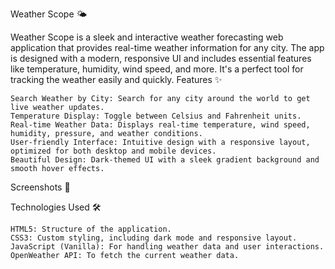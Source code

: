 Weather Scope 🌤️

Weather Scope is a sleek and interactive weather forecasting web application that provides real-time weather information for any city. The app is designed with a modern, responsive UI and includes essential features like temperature, humidity, wind speed, and more. It's a perfect tool for tracking the weather easily and quickly.
Features ✨

    Search Weather by City: Search for any city around the world to get live weather updates.
    Temperature Display: Toggle between Celsius and Fahrenheit units.
    Real-time Weather Data: Displays real-time temperature, wind speed, humidity, pressure, and weather conditions.
    User-friendly Interface: Intuitive design with a responsive layout, optimized for both desktop and mobile devices.
    Beautiful Design: Dark-themed UI with a sleek gradient background and smooth hover effects.

Screenshots 📸

Technologies Used 🛠️

    HTML5: Structure of the application.
    CSS3: Custom styling, including dark mode and responsive layout.
    JavaScript (Vanilla): For handling weather data and user interactions.
    OpenWeather API: To fetch the current weather data.

